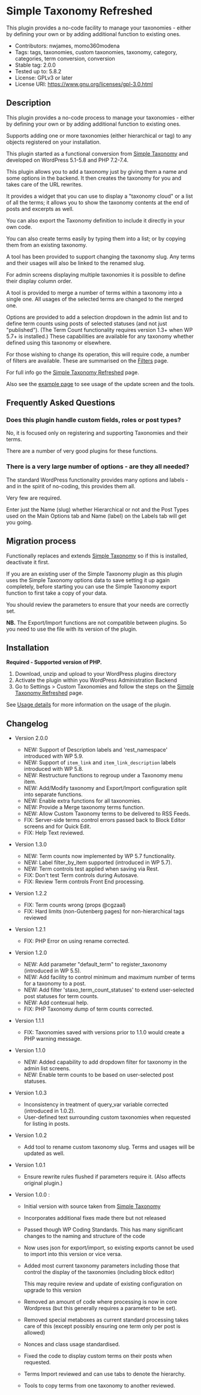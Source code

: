 # Simple Taxonomy Refreshed

This plugin provides a no-code facility to manage your taxonomies - either by defining your own or by adding additional function to existing ones.

* Contributors: nwjames, momo360modena
* Tags: tags, taxonomies, custom taxonomies, taxonomy, category, categories, term conversion, conversion
* Stable tag: 2.0.0
* Tested up to: 5.8.2
* License: GPLv3 or later
* License URI: https://www.gnu.org/licenses/gpl-3.0.html

## Description

This plugin provides a no-code process to manage your taxonomies - either by defining your own or by adding additional function to existing ones.

Supports adding one or more taxonomies (either hierarchical or tag) to any objects registered on your installation.

This plugin started as a functional conversion from [Simple Taxonomy](https://wordpress.org/plugins/simple-taxonomy/) and developed on WordPress 5.1-5.8 and PHP 7.2-7.4.

This plugin allows you to add a taxonomy just by giving them a name and some options in the backend. It then creates the taxonomy for you and takes care of the URL rewrites.

It provides a widget that you can use to display a "taxonomy cloud" or a list of all the terms; it allows you to show the taxonomy contents at the end of posts and excerpts as well.

You can also export the Taxonomy definition to include it directly in your own code.

You can also create terms easily by typing them into a list; or by copying them from an existing taxonomy.

A tool has been provided to support changing the taxonomy slug. Any terms and their usages will also be linked to the renamed slug.

For admin screens displaying multiple taxonomies it is possible to define their display column order.

A tool is provided to merge a number of terms within a taxonomy into a single one. All usages of the selected terms are changed to the merged one.

Options are provided to add a selection dropdown in the admin list and to define term counts using posts of selected statuses (and not just "published").
(The Term Count functionality requires version 1.3+ when WP 5.7+ is installed.) These capabilities are available for any taxonomy whether defined using this taxonomy or elsewhere.

For those wishing to change its operation, this will require code, a number of filters are available. These are summarised on the [Filters](./filters.md) page.

For full info go the [Simple Taxonomy Refreshed](https://github.com/NeilWJames/simple-taxonomy-refreshed) page.

Also see the [example page](./example.md) to see usage of the update screen and the tools. 

## Frequently Asked Questions

### Does this plugin handle custom fields, roles or post types?

No, it is focused only on registering and supporting Taxonomies and their terms.

There are a number of very good plugins for these functions.

### There is a very large number of options - are they all needed?

The standard WordPress functionality provides many options and labels - and in the spirit of no-coding, this provides them all.

Very few are required.

Enter just the Name (slug) whether Hierarchical or not and the Post Types used on the Main Options tab and Name (label) on the Labels tab will get you going.

## Migration process

Functionally replaces and extends [Simple Taxonomy](https://wordpress.org/plugins/simple-taxonomy/) so if this is installed, deactivate it first.

If you are an existing user of the Simple Taxonomy plugin as this plugin uses the Simple Taxonomy options data to save setting it up again completely, before starting you can use the Simple Taxonomy export function to first take a copy of your data.

You should review the parameters to ensure that your needs are correctly set.

**NB.** The Export/Import functions are not compatible between plugins. So you need to use the file with its version of the plugin.

## Installation

**Required - Supported version of PHP.**

1. Download, unzip and upload to your WordPress plugins directory
2. Activate the plugin within you WordPress Administration Backend
3. Go to Settings > Custom Taxonomies and follow the steps on the [Simple Taxonomy Refreshed](https://github.com/NeilWJames/simple-taxonomy-refreshed) page.

See [Usage details](./usage.md) for more information on the usage of the plugin.

## Changelog

* Version 2.0.0
	* NEW: Support of Description labels and 'rest_namespace' introduced with WP 5.9.
	* NEW: Support of `item_link` and `item_link_description` labels introduced with WP 5.8.
	* NEW: Restructure functions to regroup under a Taxonomy menu item.
	* NEW: Add/Modify taxonomy and Export/Import configuration split into separate functions.
	* NEW: Enable extra functions for all taxonomies.
	* NEW: Provide a Merge taxonomy terms function.
	* NEW: Allow Custom Taxonomy terms to be delivered to RSS Feeds.
	* FIX: Server-side terms control errors passed back to Block Editor screens and for Quick Edit.
	* FIX: Help Text reviewed.

* Version 1.3.0
	* NEW: Term counts now implemented by WP 5.7 functionality.
	* NEW: Label filter_by_item supported (introduced in WP 5.7).
	* NEW: Term controls test applied when saving via Rest.
	* FIX: Don't test Term controls during Autosave.
	* FIX: Review Term controls Front End processing.

* Version 1.2.2
	* FIX: Term counts wrong (props @cgzaal)
	* FIX: Hard limits (non-Gutenberg pages) for non-hierarchical tags reviewed

* Version 1.2.1
	* FIX: PHP Error on using rename corrected.

* Version 1.2.0
	* NEW: Add parameter "default_term" to register_taxonomy (introduced in WP 5.5).
	* NEW: Add facility to control minimum and maximum number of terms for a taxonomy to a post.
	* NEW: Add filter 'staxo_term_count_statuses' to extend user-selected post statuses for term counts.
	* NEW: Add contexual help.
	* FIX: PHP Taxonomy dump of term counts corrected.

* Version 1.1.1
	* FIX: Taxonomies saved with versions prior to 1.1.0 would create a PHP warning message.

* Version 1.1.0
	* NEW: Added capability to add dropdown filter for taxonomy in the admin list screens.
	* NEW: Enable term counts to be based on user-selected post statuses.

* Version 1.0.3
	* Inconsistency in treatment of query_var variable corrected (introduced in 1.0.2).
	* User-defined text surrounding custom taxonomies when requested for listing in posts.

* Version 1.0.2
	* Add tool to rename custom taxonomy slug. Terms and usages will be updated as well.

* Version 1.0.1
	* Ensure rewrite rules flushed if parameters require it. (Also affects original plugin.)

* Version 1.0.0 :
	* Initial version with source taken from [Simple Taxonomy](https://github.com/herewithme/simple-taxonomy)
	* Incorporates additional fixes made there but not released
	* Passed though WP Coding Standards. This has many significant changes to the naming and structure of the code
	* Now uses json for export/import, so existing exports cannot be used to import into this version or vice versa.
	* Added most current taxonomy parameters including those that control the display of the taxonomies (including block editor)

        This may require review and update of existing configuration on upgrade to this version
	* Removed an amount of code where processing is now in core Wordpress (but this generally requires a parameter to be set).
	* Removed special metaboxes as current standard processing takes care of this (except possibly ensuring one term only per post is allowed)
	* Nonces and class usage standardised.
	* Fixed the code to display custom terms on their posts when requested.
	* Terms Import reviewed and can use tabs to denote the hierarchy.
	* Tools to copy terms from one taxonomy to another reviewed.
